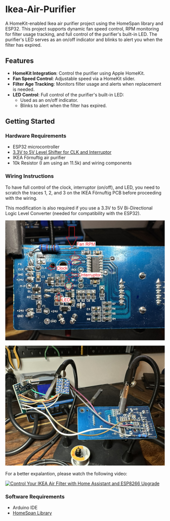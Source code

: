 # Ikea-Air-Purifier
A HomeKit-enabled Ikea air purifier project using the HomeSpan library and ESP32. This project supports dynamic fan speed control, RPM monitoring for filter usage tracking, and full control of the purifier's built-in LED. The purifier's LED serves as an on/off indicator and blinks to alert you when the filter has expired.

## Features
- **HomeKit Integration**: Control the purifier using Apple HomeKit.
- **Fan Speed Control**: Adjustable speed via a HomeKit slider.
- **Filter Age Tracking**: Monitors filter usage and alerts when replacement is needed.
- **LED Control**: Full control of the purifier's built-in LED:
    - Used as an on/off indicator.
    - Blinks to alert when the filter has expired.

## Getting Started

### Hardware Requirements
- ESP32 microcontroller
- [3.3V to 5V Level Shifter for CLK and Interruptor](https://learn.sparkfun.com/tutorials/bi-directional-logic-level-converter-hookup-guide/all)
- IKEA Förnuftig air purifier
- 10k Resistor (I am using an 11.5k) and wiring components

### Wiring Instructions  
To have full control of the clock, interruptor (on/off), and LED, you need to scratch the traces 1, 2, and 3 on the IKEA Förnuftig PCB before proceeding with the wiring.

This modification is also required if you use a 3.3V to 5V Bi-Directional Logic Level Converter (needed for compatibility with the ESP32).

![Wiring 1](Pictures/IMG_9646.JPEG)  

![Wiring 2](Pictures/IMG_9648.JPEG)

For a better expalantion, please watch the following video:  

[![Control Your IKEA Air Filter with Home Assistant and ESP8266 Upgrade](https://img.youtube.com/vi/WB4xxhgggHQ/0.jpg)](https://www.youtube.com/watch?v=WB4xxhgggHQ)

### Software Requirements
- Arduino IDE
- [HomeSpan Library](https://github.com/HomeSpan/HomeSpan)




